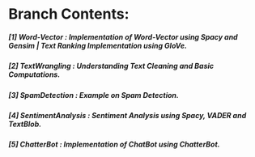# **Branch Contents:**

##### [1] Word-Vector : Implementation of Word-Vector using Spacy and Gensim | Text Ranking Implementation using GloVe.
##### [2] TextWrangling :  Understanding Text Cleaning and Basic Computations.
##### [3] SpamDetection : Example on Spam Detection.
##### [4] SentimentAnalysis : Sentiment Analysis using Spacy, VADER and TextBlob. 
##### [5] ChatterBot : Implementation of ChatBot using ChatterBot.


